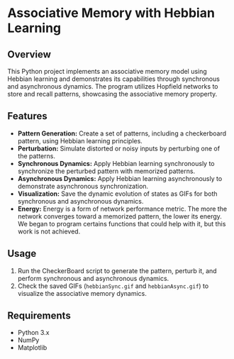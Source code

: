 # Associative Memory with Hebbian Learning

## Overview

This Python project implements an associative memory model using Hebbian learning and demonstrates its capabilities through synchronous and asynchronous dynamics. The program utilizes Hopfield networks to store and recall patterns, showcasing the associative memory property.

## Features

- **Pattern Generation:** Create a set of patterns, including a checkerboard pattern, using Hebbian learning principles.
- **Perturbation:** Simulate distorted or noisy inputs by perturbing one of the patterns.
- **Synchronous Dynamics:** Apply Hebbian learning synchronously to synchronize the perturbed pattern with memorized patterns.
- **Asynchronous Dynamics:** Apply Hebbian learning asynchronously to demonstrate asynchronous synchronization.
- **Visualization:** Save the dynamic evolution of states as GIFs for both synchronous and asynchronous dynamics.
- **Energy:** Energy is a form of network performance metric. The more the network converges toward a memorized pattern, the lower its energy. We began to program certains functions that could help with it, but this work is not achieved.

## Usage

1. Run the CheckerBoard script to generate the pattern, perturb it, and perform synchronous and asynchronous dynamics.
2. Check the saved GIFs (`hebbianSync.gif` and `hebbianAsync.gif`) to visualize the associative memory dynamics.

## Requirements

- Python 3.x
- NumPy
- Matplotlib